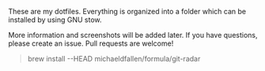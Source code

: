 These are my dotfiles. Everything is organized into a folder which can be
installed by using GNU stow.

More information and screenshots will be added later. If you have questions,
please create an issue. Pull requests are welcome!

> brew install --HEAD michaeldfallen/formula/git-radar
